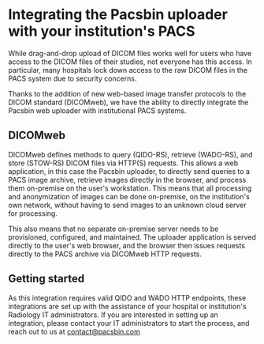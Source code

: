 # Integrating the Pacsbin uploader with your institution's PACS

While drag-and-drop upload of DICOM files works well for users who have access
to the DICOM files of their studies, not everyone has this access. In
particular, many hospitals lock down access to the raw DICOM files in the PACS
system due to security concerns.

Thanks to the addition of new web-based image transfer protocols to the DICOM
standard (DICOMweb), we have the ability to directly integrate the Pacsbin web uploader
with institutional PACS systems.

## DICOMweb

DICOMweb defines methods to query (QIDO-RS), retrieve (WADO-RS), and store
(STOW-RS) DICOM files via HTTP(S) requests. This allows a web application, in
this case the Pacsbin uploader, to directly send queries to a PACS image
archive, retrieve images directly in the browser, and process them on-premise on
the user's workstation. This means that all processing and anonymization of
images can be done on-premise, on the institution's own network, without having to
send images to an unknown cloud server for processing.

This also means that no separate on-premise server needs to be provisioned,
configured, and maintained. The uploader application is served directly to the
user's web browser, and the browser then issues requests directly to the PACS
archive via DICOMweb HTTP requests.

## Getting started

As this integration requires valid QIDO and WADO HTTP endpoints, these
integrations are set up with the assistance of your hospital or institution's
Radiology IT administrators. If you are interested in setting up an integration,
please contact your IT administrators to start the process, and reach out to us
at contact@pacsbin.com